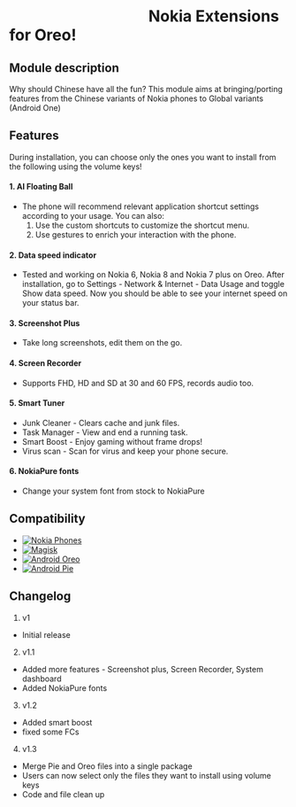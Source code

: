 # &nbsp;&nbsp; &nbsp;&nbsp;&nbsp;&nbsp;&nbsp;&nbsp;&nbsp;&nbsp;&nbsp;&nbsp;&nbsp;&nbsp; &nbsp;&nbsp;&nbsp;&nbsp;&nbsp;&nbsp;&nbsp;&nbsp;&nbsp;&nbsp;&nbsp;&nbsp;&nbsp;&nbsp;&nbsp;&nbsp;&nbsp;&nbsp;&nbsp;&nbsp;&nbsp;&nbsp;Nokia Extensions for Oreo!

## Module description

Why should Chinese have all the fun? 
This module aims at bringing/porting features from the Chinese variants of Nokia phones to Global variants (Android One)

## Features

During installation, you can choose only the ones you want to install from the following using the volume keys!

#### 1. AI Floating Ball 
  *  The phone will recommend relevant application shortcut settings according to your usage. 
  You can also: 
     1. Use the custom shortcuts to customize the shortcut menu.
     2. Use gestures to enrich your interaction with the phone.    

#### 2. Data speed indicator
   * Tested and working on Nokia 6, Nokia 8 and Nokia 7 plus on Oreo. After installation, go to Settings - Network & Internet - Data Usage and toggle Show data speed. Now you should be able to see your internet speed on your status bar.
   
#### 3. Screenshot Plus
  * Take long screenshots, edit them on the go.
  
#### 4. Screen Recorder
  * Supports FHD, HD and SD at 30 and 60 FPS, records audio too.

#### 5. Smart Tuner
  * Junk Cleaner - Clears cache and junk files.
  * Task Manager - View and end a running task. 
  * Smart Boost - Enjoy gaming without frame drops!
  * Virus scan - Scan for virus and keep your phone secure. 

#### 6. NokiaPure fonts
  * Change your system font from stock to NokiaPure

## Compatibility
  * [![Nokia Phones](https://img.shields.io/badge/Nokia-Android%20phones-blue.svg)](https://www.nokia.com/phones/en_int)
  * [![Magisk](https://img.shields.io/badge/Magisk-17%2B-00B39B.svg)](https://forum.xda-developers.com/apps/magisk/official-magisk-v7-universal-systemless-t3473445)
  * [![Android Oreo](https://img.shields.io/badge/Oreo-8.1.0-blue.svg)](https://www.android.com/versions/oreo-8-0/)
  * [![Android Pie](https://img.shields.io/badge/Pie-9-%23800080.svg)](https://www.android.com/versions/pie-9-0/)

## Changelog 
1. v1
  * Initial release

2. v1.1
  * Added more features - Screenshot plus, Screen Recorder, System dashboard
  * Added NokiaPure fonts
  
3. v1.2
  * Added smart boost 
  * fixed some FCs
  
4. v1.3
  * Merge Pie and Oreo files into a single package
  * Users can now select only the files they want to install using volume keys
  * Code and file clean up
  
